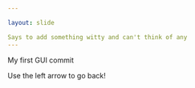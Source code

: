 ```yaml
---

layout: slide

Says to add something witty and can't think of any
---
```


My first GUI commit

Use the left arrow to go back!
